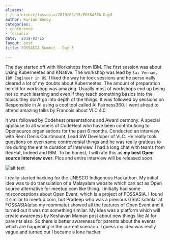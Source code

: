 ```yaml
---
aliases:
- /conference/fossasia/2019/03/15/FOSSASIA-Day3
author: Kurian Benoy
categories:
- conference
- fossasia
date: '2019-03-15'
layout: post
title: FOSSASIA Summit - Day 3

---
```


The day started off with Workshops from IBM. The first session was about Using
Kuberneetes and KNative. The workshop was lead by `Sai Vennam, IBM Engineer in
US`. I liked the way he took sessions and he perso nally cleared a lot of my
doubts about Kuberneetes. The amount of preparation he did for workshop was
amazing. Usually most of workshops end up being not so much learning and even if
they teach something basics into the topics they don't go into depth of the
things. It was followed by sessions on Responsible in AI using a cool tool
called AI Fairness360. I went ahead to attend amazing talks by Francois about
VLC 4.0.

It was followed by Codeheat presentations and Award cermony. A special applause
to all winners of CodeHeat who have been contributiong to Opensource
organisations for the past 6 months. Conducted an interview with Remi Denis
Courtmount, Lead SW Developer of VLC. He really took questions on even some
controversial things and he was really gratious to me during the entire duration
of Interview. I had a long chat with teams from RedHat, Indeed and IBM. To be
honest, I will rate this as **my best Open source interview ever**. Pics and
entire interview will be released soon.

![alt text](../images/meet_remi.jpg)

I really started hacking for the UNESCO Indigenous Hackathon. My initial idea
was to do transulation of a Malayalam website which can act as Open source
alternative for meetup.com like thiing. I initially had some misconceptions
about Open Event, which is a project of FOSSASIA. I found it similar to
meetup.com, but Pradeep who was a previous GSoC scholar at FOSSASIA(also my
roommate) showed all the features of Open Event and it turned out it was not
something similar. My idea was a platform which will create awareness by
Keshavan Maman post about new things like AI for pare nts also. So there is
better awareness for parents about the events which are happening in the current
scenario. I guess my idea was really vague and turned out I became a lone
hacker.
 
